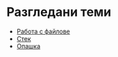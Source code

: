 Разгледани теми
===============

* [Работа с файлове](working-with-files)
* [Стек](stack)
* [Опашка](queue)
